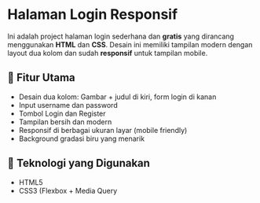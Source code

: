 # Halaman Login Responsif

Ini adalah project halaman login sederhana dan **gratis** yang dirancang menggunakan **HTML** dan **CSS**. Desain ini memiliki tampilan modern dengan layout dua kolom dan sudah **responsif** untuk tampilan mobile.

## 🎨 Fitur Utama

- Desain dua kolom: Gambar + judul di kiri, form login di kanan
- Input username dan password
- Tombol Login dan Register
- Tampilan bersih dan modern
- Responsif di berbagai ukuran layar (mobile friendly)
- Background gradasi biru yang menarik



## 🚀 Teknologi yang Digunakan

- HTML5
- CSS3 (Flexbox + Media Query

